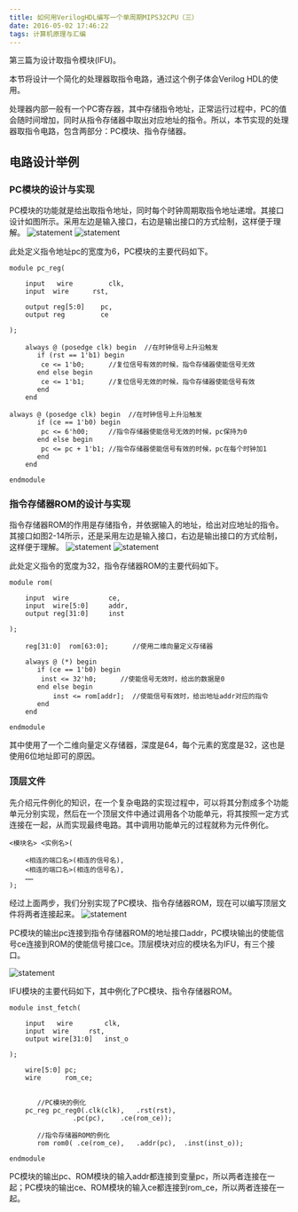 ```yaml
---
title: 如何用VerilogHDL编写一个单周期MIPS32CPU（三）
date: 2016-05-02 17:46:22
tags: 计算机原理与汇编
---
```


第三篇为设计取指令模块(IFU)。

本节将设计一个简化的处理器取指令电路，通过这个例子体会Verilog HDL的使用。

处理器内部一般有一个PC寄存器，其中存储指令地址，正常运行过程中，PC的值会随时间增加，同时从指令存储器中取出对应地址的指令。所以，本节实现的处理器取指令电路，包含两部分：PC模块、指令存储器。

## 电路设计举例
### PC模块的设计与实现

PC模块的功能就是给出取指令地址，同时每个时钟周期取指令地址递增。其接口设计如图所示。采用左边是输入接口，右边是输出接口的方式绘制，这样便于理解。
![statement](http://7xt50p.com1.z0.glb.clouddn.com/post/cpu/3/1.png)
![statement](http://7xt50p.com1.z0.glb.clouddn.com/post/cpu/3/2.png)
<!-- more -->
此处定义指令地址pc的宽度为6，PC模块的主要代码如下。
```
module pc_reg(  

    input   wire         clk,  
    input  wire      rst,  

    output reg[5:0]    pc,  
    output reg         ce  

);  

    always @ (posedge clk) begin  //在时钟信号上升沿触发  
       if (rst == 1'b1) begin  
        ce <= 1'b0;      //复位信号有效的时候，指令存储器使能信号无效  
       end else begin  
        ce <= 1'b1;      //复位信号无效的时候，指令存储器使能信号有效  
       end  
    end  

always @ (posedge clk) begin  //在时钟信号上升沿触发  
       if (ce == 1'b0) begin  
        pc <= 6'h00;     //指令存储器使能信号无效的时候，pc保持为0  
       end else begin  
        pc <= pc + 1'b1; //指令存储器使能信号有效的时候，pc在每个时钟加1  
       end  
    end  

endmodule  
```
### 指令存储器ROM的设计与实现
指令存储器ROM的作用是存储指令，并依据输入的地址，给出对应地址的指令。其接口如图2-14所示，还是采用左边是输入接口，右边是输出接口的方式绘制，这样便于理解。
![statement](http://7xt50p.com1.z0.glb.clouddn.com/post/cpu/3/3.png)
![statement](http://7xt50p.com1.z0.glb.clouddn.com/post/cpu/3/4.png)

此处定义指令的宽度为32，指令存储器ROM的主要代码如下。

```
module rom(  

    input  wire          ce,  
    input  wire[5:0]     addr,  
    output reg[31:0]     inst  

);  

    reg[31:0]  rom[63:0];      //使用二维向量定义存储器  

    always @ (*) begin  
       if (ce == 1'b0) begin  
        inst <= 32'h0;      //使能信号无效时，给出的数据是0  
       end else begin  
           inst <= rom[addr];  //使能信号有效时，给出地址addr对应的指令  
       end  
    end  

endmodule  
```
其中使用了一个二维向量定义存储器，深度是64，每个元素的宽度是32，这也是使用6位地址即可的原因。

### 顶层文件
先介绍元件例化的知识，在一个复杂电路的实现过程中，可以将其分割成多个功能单元分别实现，然后在一个顶层文件中通过调用各个功能单元，将其按照一定方式连接在一起，从而实现最终电路。其中调用功能单元的过程就称为元件例化。
```
<模块名> <实例名>(

    <相连的端口名>(相连的信号名),
    <相连的端口名>(相连的信号名),
    ……
);
```
经过上面两步，我们分别实现了PC模块、指令存储器ROM，现在可以编写顶层文件将两者连接起来。
![statement](http://7xt50p.com1.z0.glb.clouddn.com/post/cpu/3/5.png)

PC模块的输出pc连接到指令存储器ROM的地址接口addr，PC模块输出的使能信号ce连接到ROM的使能信号接口ce。顶层模块对应的模块名为IFU，有三个接口。

![statement](http://7xt50p.com1.z0.glb.clouddn.com/post/cpu/3/6.png)

IFU模块的主要代码如下，其中例化了PC模块、指令存储器ROM。
```
module inst_fetch(  

    input   wire        clk,  
    input  wire     rst,  
    output wire[31:0]   inst_o  

);  

    wire[5:0] pc;  
    wire      rom_ce;  


       //PC模块的例化  
    pc_reg pc_reg0(.clk(clk),   .rst(rst),  
                .pc(pc),    .ce(rom_ce));  

       //指令存储器ROM的例化  
       rom rom0( .ce(rom_ce),   .addr(pc),  .inst(inst_o));  

endmodule
```
PC模块的输出pc、ROM模块的输入addr都连接到变量pc，所以两者连接在一起；PC模块的输出ce、ROM模块的输入ce都连接到rom_ce，所以两者连接在一起。
